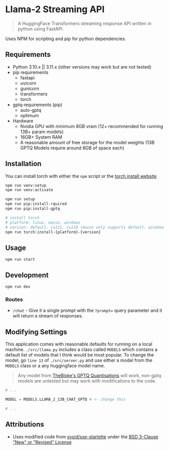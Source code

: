 # Llama-2 Streaming API

> A HuggingFace Transformers streaming response API written in python using FastAPI.

Uses NPM for scripting and pip for python dependencies.

## Requirements

- Python 3.10.x || 3.11.x (other versions may work but are not tested)
- pip requirements
  - fastapi
  - uvicorn
  - gunicorn
  - transformers
  - torch
- gptq requirements (pip)
  - auto-gptq
  - optimum
- Hardware
  - Nvidia GPU with minimum 8GB vram (12+ recommended for running 13B+ param models)
  - 16GB+ System RAM
  - A reasonable amount of free storage for the model weights (13B GPTQ Models require around 8GB of space each)

## Installation

You can install torch with either the `npm` script or the [torch install website](https://pytorch.org/get-started/locally/)

```bash
npm run venv:setup
npm run venv:activate

npm run setup
npm run pip:install-rquired
npm run pip:install-gptq

# install torch
# platform: linux, macos, windows
# version: default, cu121, cu118 (macos only supports default. windows and linux use cu121 as default)
npm run torch:install-{platform}-{version}
```

## Usage

`npm run start`

## Development

`npm run dev`

### Routes

- `/chat` - Give it a single prompt with the `?prompt=` query parameter and it will return a stream of responses.

## Modifying Settings

This application comes with reasonable defaults for running on a local machine.
`./src/llama.py` includes a class called `MODELS` which contains a default list of models that I think would be most popular. To change the model, go `line 13` of `./src/server.py` and use either a model from the `MODELS` class or a any huggingface model name.

> Any model from [TheBloke's GPTQ Quantisations](https://huggingface.co/TheBloke?search_models=gptq) will work, non-gptq models are untested but may work with modifications to the code.

```python file=src/server.py
# ...

MODEL = MODELS.LLAMA_2_13B_CHAT_GPTQ # <- change this

# ...
```

## Attributions

- Uses modified code from [sysid/sse-starlette](https://github.com/sysid/sse-starlette) under the [BSD 3-Clause "New" or "Revised" License](./attributions/sse_starlette.md)
